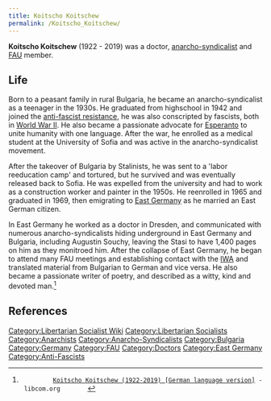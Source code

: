 ```yaml
---
title: Koitscho Koitschew
permalink: /Koitscho_Koitschew/
---
```


**Koitscho Koitschew** (1922 - 2019) was a doctor,
[anarcho-syndicalist](Anarcho-Syndicalism "wikilink") and
[FAU](Free_Women's_and_Workers'_Union_(Germany) "wikilink") member.

## Life

Born to a peasant family in rural Bulgaria, he became an
anarcho-syndicalist as a teenager in the 1930s. He graduated from
highschool in 1942 and joined the [anti-fascist
resistance](Bulgarian_Resistance_(WWII) "wikilink"), he was also
conscripted by fascists, both in [World War
II](World_War_II "wikilink"). He also became a passionate advocate for
[Esperanto](Esperanto "wikilink") to unite humanity with one language.
After the war, he enrolled as a medical student at the University of
Sofia and was active in the anarcho-syndicalist movement.

After the takeover of Bulgaria by Stalinists, he was sent to a 'labor
reeducation camp' and tortured, but he survived and was eventually
released back to Sofia. He was expelled from the university and had to
work as a construction worker and painter in the 1950s. He reenrolled in
1965 and graduated in 1969, then emigrating to [East
Germany](East_Germany "wikilink") as he married an East German citizen.

In East Germany he worked as a doctor in Dresden, and communicated with
numerous anarcho-syndicalists hiding underground in East Germany and
Bulgaria, including Augustin Souchy, leaving the Stasi to have 1,400
pages on him as they monitroed him. After the collapse of East Germany,
he began to attend many FAU meetings and establishing contact with the
[IWA](International_Workers'_Association "wikilink") and translated
material from Bulgarian to German and vice versa. He also became a
passionate writer of poetry, and described as a witty, kind and devoted
man.[^1]

## References

<references />

[Category:Libertarian Socialist
Wiki](Category:Libertarian_Socialist_Wiki "wikilink")
[Category:Libertarian
Socialists](Category:Libertarian_Socialists "wikilink")
[Category:Anarchists](Category:Anarchists "wikilink")
[Category:Anarcho-Syndicalists](Category:Anarcho-Syndicalists "wikilink")
[Category:Bulgaria](Category:Bulgaria "wikilink")
[Category:Germany](Category:Germany "wikilink")
[Category:FAU](Category:FAU "wikilink")
[Category:Doctors](Category:Doctors "wikilink") [Category:East
Germany](Category:East_Germany "wikilink")
[Category:Anti-Fascists](Category:Anti-Fascists "wikilink")

[^1]: `         `[`Koitscho Koitschew (1922-2019) [German language version]`](https://libcom.org/history/koitscho-koitschew-1922-2019)` - libcom.org`
    `       `